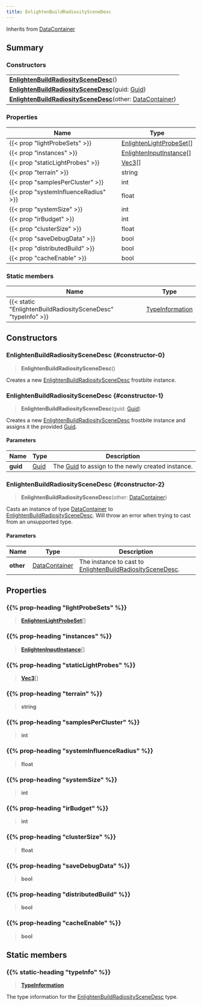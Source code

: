 ```yaml
---
title: EnlightenBuildRadiositySceneDesc
---
```


Inherits from [DataContainer](/vext/ref/shared/type/datacontainer)

## Summary

### Constructors

|  |
| --- |
| **[EnlightenBuildRadiositySceneDesc](#constructor-0)**() |
| **[EnlightenBuildRadiositySceneDesc](#constructor-1)**(guid: [Guid](/vext/ref/shared/type/guid)) |
| **[EnlightenBuildRadiositySceneDesc](#constructor-2)**(other: [DataContainer](/vext/ref/shared/type/datacontainer)) |

### Properties

| Name | Type |
| ---- | ---- |
| {{< prop "lightProbeSets" >}} | [EnlightenLightProbeSet](/vext/ref/fb/enlightenlightprobeset)[] |
| {{< prop "instances" >}} | [EnlightenInputInstance](/vext/ref/fb/enlighteninputinstance)[] |
| {{< prop "staticLightProbes" >}} | [Vec3](/vext/ref/shared/type/vec3)[] |
| {{< prop "terrain" >}} | string |
| {{< prop "samplesPerCluster" >}} | int |
| {{< prop "systemInfluenceRadius" >}} | float |
| {{< prop "systemSize" >}} | int |
| {{< prop "irBudget" >}} | int |
| {{< prop "clusterSize" >}} | float |
| {{< prop "saveDebugData" >}} | bool |
| {{< prop "distributedBuild" >}} | bool |
| {{< prop "cacheEnable" >}} | bool |

### Static members

| Name | Type |
| ---- | ---- |
| {{< static "EnlightenBuildRadiositySceneDesc" "typeInfo" >}} | [TypeInformation](/vext/ref/shared/type/typeinformation) |

## Constructors

### EnlightenBuildRadiositySceneDesc {#constructor-0}

> **EnlightenBuildRadiositySceneDesc**()

Creates a new [EnlightenBuildRadiositySceneDesc](/vext/ref/fb/enlightenbuildradiosityscenedesc) frostbite instance.

### EnlightenBuildRadiositySceneDesc {#constructor-1}

> **EnlightenBuildRadiositySceneDesc**(guid: [Guid](/vext/ref/shared/type/guid))

Creates a new [EnlightenBuildRadiositySceneDesc](/vext/ref/fb/enlightenbuildradiosityscenedesc) frostbite instance and assigns it the provided [Guid](/vext/ref/shared/type/guid).

#### Parameters

| Name | Type | Description |
| ---- | ---- | ----------- |
| **guid** | [Guid](/vext/ref/shared/type/guid) | The [Guid](/vext/ref/shared/type/guid) to assign to the newly created instance. |

### EnlightenBuildRadiositySceneDesc {#constructor-2}

> **EnlightenBuildRadiositySceneDesc**(other: [DataContainer](/vext/ref/shared/type/datacontainer))

Casts an instance of type [DataContainer](/vext/ref/shared/type/datacontainer) to [EnlightenBuildRadiositySceneDesc](/vext/ref/fb/enlightenbuildradiosityscenedesc). Will throw an error when trying to cast from an unsupported type.

#### Parameters

| Name | Type | Description |
| ---- | ---- | ----------- |
| **other** | [DataContainer](/vext/ref/shared/type/datacontainer) | The instance to cast to [EnlightenBuildRadiositySceneDesc](/vext/ref/fb/enlightenbuildradiosityscenedesc). |

## Properties

### {{% prop-heading "lightProbeSets" %}}

> **[EnlightenLightProbeSet](/vext/ref/fb/enlightenlightprobeset)**[]

### {{% prop-heading "instances" %}}

> **[EnlightenInputInstance](/vext/ref/fb/enlighteninputinstance)**[]

### {{% prop-heading "staticLightProbes" %}}

> **[Vec3](/vext/ref/shared/type/vec3)**[]

### {{% prop-heading "terrain" %}}

> **string**

### {{% prop-heading "samplesPerCluster" %}}

> **int**

### {{% prop-heading "systemInfluenceRadius" %}}

> **float**

### {{% prop-heading "systemSize" %}}

> **int**

### {{% prop-heading "irBudget" %}}

> **int**

### {{% prop-heading "clusterSize" %}}

> **float**

### {{% prop-heading "saveDebugData" %}}

> **bool**

### {{% prop-heading "distributedBuild" %}}

> **bool**

### {{% prop-heading "cacheEnable" %}}

> **bool**

## Static members

### {{% static-heading "typeInfo" %}}

> **[TypeInformation](/vext/ref/shared/type/typeinformation)**

The type information for the [EnlightenBuildRadiositySceneDesc](/vext/ref/fb/enlightenbuildradiosityscenedesc) type.


